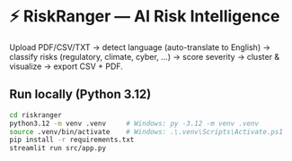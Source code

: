 # ⚡ RiskRanger — AI Risk Intelligence

Upload PDF/CSV/TXT → detect language (auto-translate to English) → classify risks (regulatory, climate, cyber, …) → score severity → cluster & visualize → export CSV + PDF.

## Run locally (Python 3.12)
```bash
cd riskranger
python3.12 -m venv .venv     # Windows: py -3.12 -m venv .venv
source .venv/bin/activate    # Windows: .\.venv\Scripts\Activate.ps1
pip install -r requirements.txt
streamlit run src/app.py
